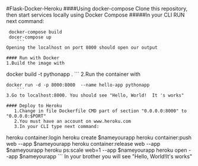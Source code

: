 #Flask-Docker-Heroku
####Using docker-compose
Clone this repository, then start services locally using Docker Compose
#####In your CLI RUN next command:
```
 docker-compose build
 docer-compose up
    ```
Opening the localhost on port 8000 should open our output

#### Run with Docker
1.Build the image with
```
docker build -t pythonapp .
    ```
2.Run the container with
```
docker run -d -p 8000:8000  --name hello-app pythonapp
    ```
3.Go to localhost:8000. You should see "Hello, World!  It 's works"

#### Deploy to Heroku
   1.Change in file Dockerfile CMD part of section "0.0.0.0:8000" to "0.0.0.0:$PORT"
   2.You must have an account on www.heroku.com
   3.In your CLI type next command:
```
heroku container:login
heroku create $nameyourapp
heroku container:push web --app $nameyourapp
heroku container:release web --app $nameyourapp
heroku ps:scale web=1 --app $nameyourapp
heroku open --app $nameyourapp
    ```
In your brother you will see "Hello, World!It's works"
